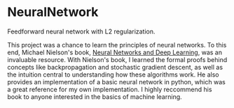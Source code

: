 # NeuralNetwork
Feedforward neural network with L2 regularization.

This project was a chance to learn the principles of neural networks. To this end, Michael Nielson's book, [Neural Networks and Deep Learning](neuralnetworksanddeeplearning.com), was an invaluable resource. With Nielson's book, I learned the formal proofs behind concepts like backpropagation and stochastic gradient descent, as well as the intuition central to understanding how these algorithms work. He also provides an implementation of a basic neural network in python, which was a great reference for my own implementation. I highly reccommend his book to anyone interested in the basics of machine learning. 

